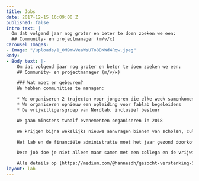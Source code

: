 ```yaml
---
title: Jobs
date: 2017-12-15 16:09:00 Z
published: false
Intro text: |
  Om dat volgend jaar nog groter en beter te doen zoeken we een:
  ## Community- en projectmanager (m/v/x)
Carousel Images:
- Image: "/uploads/1_0M9YwVeaWsUTo8BKWd4Rqw.jpeg"
Body:
- Body text: |-
    Om dat volgend jaar nog groter en beter te doen zoeken we een:
    ## Community- en projectmanager (m/v/x)

    ### Wat moet er gebeuren?
    We hebben communities te managen:

    * We organiseren 2 trajecten voor jongeren die elke week samenkomen
    * We organiseren opnieuw een opleiding voor fablab begeleiders
    * De vrijwilligersgroep van Nerdlab, inclusief bestuur

    We gaan minstens twaalf evenementen organiseren in 2018

    We krijgen bijna wekelijks nieuwe aanvragen binnen van scholen, cultuurcentra en bedrijven. De vragen die uitgroeien tot een project moeten worden georganiseerd met freelancers of vrijwilligers.

    Het lab en de financiële administratie moet het jaar gezond doorkomen.

    Deze job doe je niet alleen maar samen met een collega en de vrijwilligersploeg.

    Alle details op [https://medium.com/@hannesdh/gezocht-versterking-52ac175a606](https://medium.com/@hannesdh/gezocht-versterking-52ac175a606)
layout: lab
---
```


